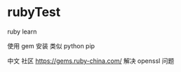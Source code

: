 # rubyTest
ruby learn

使用 gem  安装 类似 python  pip 


中文 社区 https://gems.ruby-china.com/   解决 openssl 问题